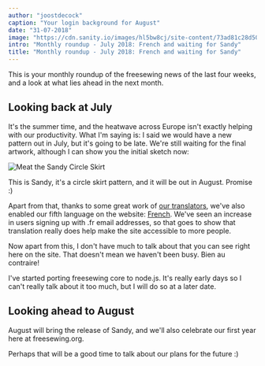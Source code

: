 ```yaml
---
author: "joostdecock"
caption: "Your login background for August"
date: "31-07-2018"
image: "https://cdn.sanity.io/images/hl5bw8cj/site-content/73ad81c28d5045aeaaebc1e182accac4f93f52eb-1920x1280.jpg"
intro: "Monthly roundup - July 2018: French and waiting for Sandy"
title: "Monthly roundup - July 2018: French and waiting for Sandy"
---
```


This is your monthly roundup of the freesewing news of the last four weeks, and a look at what lies ahead in the next month.

## Looking back at July

It's the summer time, and the heatwave across Europe isn't exactly helping with our productivity. What I'm saying is: I said we would have a new pattern out in July, but it's going to be late. We're still waiting for the final artwork, although I can show you the initial sketch now:

![Meat the Sandy Circle Skirt](https://posts.freesewing.org/uploads/schets_bb8fb5c30a.png)

This is Sandy, it's a circle skirt pattern, and it will be out in August. Promise :)

Apart from that, thanks to some great work of [our translators](/i18n/), we've also enabled our fifth language on the website: [French](/fr). We've seen an increase in users signing up with .fr email addresses, so that goes to show that translation really does help make the site accessible to more people.

Now apart from this, I don't have much to talk about that you can see right here on the site. That doesn't mean we haven't been busy. Bien au contraire!

I've started porting freesewing core to node.js. It's really early days so I can't really talk about it too much, but I will do so at a later date.

## Looking ahead to August

August will bring the release of Sandy, and we'll also celebrate our first year here at freesewing.org.

Perhaps that will be a good time to talk about our plans for the future :)


